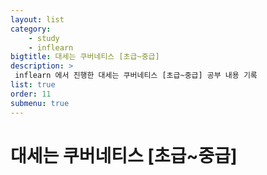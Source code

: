 ```yaml
---
layout: list
category: 
    - study
    - inflearn
bigtitle: 대세는 쿠버네티스 [초급~중급]
description: >
 inflearn 에서 진행한 대세는 쿠버네티스 [초급~중급] 공부 내용 기록
list: true
order: 11
submenu: true
---
```

# 대세는 쿠버네티스 [초급~중급]



